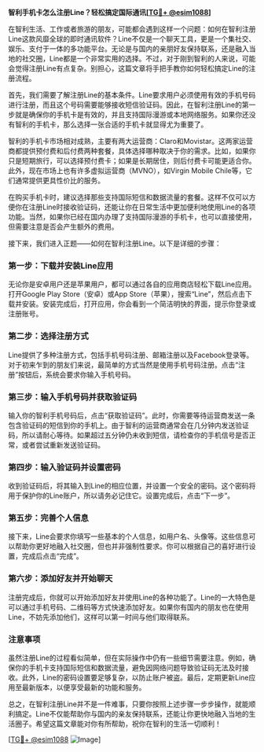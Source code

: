 **智利手机卡怎么注册Line？轻松搞定国际通讯[[TG💪+ @esim1088](https://t.me/s/esim1088)]**

在智利生活、工作或者旅游的朋友，可能都会遇到这样一个问题：如何在智利注册Line这款风靡全球的即时通讯软件？Line不仅是一个聊天工具，更是一个集社交、娱乐、支付于一体的多功能平台。无论是与国内的亲朋好友保持联系，还是融入当地的社交圈，Line都是一个非常实用的选择。不过，对于刚到智利的人来说，可能会觉得注册Line有点复杂。别担心，这篇文章将手把手教你如何轻松搞定Line的注册流程。

首先，我们需要了解注册Line的基本条件。Line要求用户必须使用有效的手机号码进行注册，而且这个号码需要能够接收短信验证码。因此，在智利注册Line的第一步就是确保你的手机卡是有效的，并且支持国际漫游或本地网络服务。如果你还没有智利的手机卡，那么选择一张合适的手机卡就显得尤为重要了。

智利的手机卡市场相对成熟，主要有两大运营商：Claro和Movistar。这两家运营商都提供预付费和后付费两种套餐，具体选择哪种取决于你的需求。比如，如果你只是短期旅行，可以选择预付费卡；如果是长期居住，则后付费卡可能更适合你。此外，现在市场上也有许多虚拟运营商（MVNO），如Virgin Mobile Chile等，它们通常提供更具性价比的服务。

在购买手机卡时，建议选择那些支持国际短信和数据流量的套餐。这样不仅可以方便你在注册Line时接收验证码，还能让你在日常生活中更加便利地使用Line的各项功能。当然，如果你已经在国内办理了支持国际漫游的手机卡，也可以直接使用，但需要注意是否会产生额外的费用。

接下来，我们进入正题——如何在智利注册Line。以下是详细的步骤：

### 第一步：下载并安装Line应用

无论你是安卓用户还是苹果用户，都可以通过各自的应用商店轻松下载Line应用。打开Google Play Store（安卓）或App Store（苹果），搜索“Line”，然后点击下载并安装。安装完成后，打开应用，你会看到一个简洁明快的界面，提示你登录或注册账号。

### 第二步：选择注册方式

Line提供了多种注册方式，包括手机号码注册、邮箱注册以及Facebook登录等。对于初来乍到的朋友们来说，最简单的方式当然是使用手机号码注册。点击“注册”按钮后，系统会要求你输入手机号码。

### 第三步：输入手机号码并获取验证码

输入你的智利手机号码后，点击“获取验证码”。此时，你需要等待运营商发送一条包含验证码的短信到你的手机上。由于智利的运营商通常会在几分钟内发送验证码，所以请耐心等待。如果超过五分钟仍未收到短信，请检查你的手机信号是否正常，或者尝试重新发送验证码。

### 第四步：输入验证码并设置密码

收到验证码后，将其输入到Line的相应位置，并设置一个安全的密码。这个密码将用于保护你的Line账户，所以请务必记住它。设置完成后，点击“下一步”。

### 第五步：完善个人信息

接下来，Line会要求你填写一些基本的个人信息，如用户名、头像等。这些信息可以帮助你更好地融入社交圈，但也并非强制性要求。你可以根据自己的喜好进行设置，完成后点击“完成”。

### 第六步：添加好友并开始聊天

注册完成后，你就可以开始添加好友并使用Line的各种功能了。Line的一大特色是可以通过手机号码、二维码等方式快速添加好友。如果你有国内的朋友也在使用Line，不妨先添加他们，这样可以第一时间与他们取得联系。

### 注意事项

虽然注册Line的过程看似简单，但在实际操作中仍有一些细节需要注意。例如，确保你的手机卡支持国际短信和数据流量，避免因网络问题导致验证码无法及时接收。此外，Line的密码设置要足够复杂，以防止账户被盗。最后，定期更新Line应用至最新版本，以便享受最新的功能和服务。

总之，在智利注册Line并不是一件难事，只要你按照上述步骤一步步操作，就能顺利搞定。Line不仅能帮助你与国内的亲友保持联系，还能让你更快地融入当地的生活圈子。希望这篇文章能对你有所帮助，祝你在智利的生活一切顺利！

[[TG💪+ @esim1088](https://t.me/s/esim1088) ![Image](https://i.postimg.cc/4NQfJmqS/Snipaste-2025-05-13-00-14-12.png)]